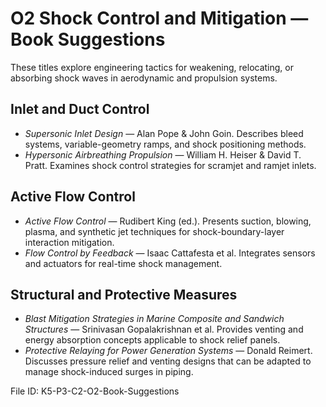 # O2 Shock Control and Mitigation — Book Suggestions

These titles explore engineering tactics for weakening, relocating, or absorbing shock waves in aerodynamic and propulsion systems.

## Inlet and Duct Control
- *Supersonic Inlet Design* — Alan Pope & John Goin. Describes bleed systems, variable-geometry ramps, and shock positioning methods.
- *Hypersonic Airbreathing Propulsion* — William H. Heiser & David T. Pratt. Examines shock control strategies for scramjet and ramjet inlets.

## Active Flow Control
- *Active Flow Control* — Rudibert King (ed.). Presents suction, blowing, plasma, and synthetic jet techniques for shock-boundary-layer interaction mitigation.
- *Flow Control by Feedback* — Isaac Cattafesta et al. Integrates sensors and actuators for real-time shock management.

## Structural and Protective Measures
- *Blast Mitigation Strategies in Marine Composite and Sandwich Structures* — Srinivasan Gopalakrishnan et al. Provides venting and energy absorption concepts applicable to shock relief panels.
- *Protective Relaying for Power Generation Systems* — Donald Reimert. Discusses pressure relief and venting designs that can be adapted to manage shock-induced surges in piping.

File ID: K5-P3-C2-O2-Book-Suggestions
